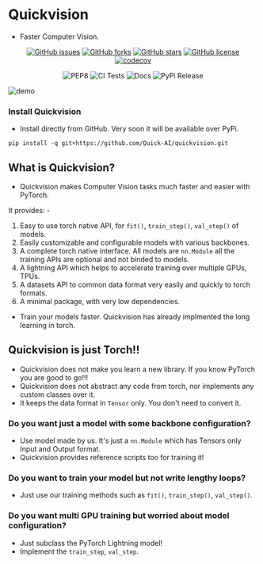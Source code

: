# Quickvision

- Faster Computer Vision.

<div align="center">

[![GitHub issues](https://img.shields.io/github/issues/Quick-AI/quickvision)](https://github.com/Quick-AI/quickvision/issues)
[![GitHub forks](https://img.shields.io/github/forks/Quick-AI/quickvision)](https://github.com/Quick-AI/quickvision/network)
[![GitHub stars](https://img.shields.io/github/stars/Quick-AI/quickvision)](https://github.com/Quick-AI/quickvision/stargazers)
[![GitHub license](https://img.shields.io/github/license/Quick-AI/quickvision)](https://github.com/Quick-AI/quickvision)
[![codecov](https://codecov.io/gh/Quick-AI/quickvision/branch/master/graph/badge.svg?token=VAFPQTQK1I)](https://codecov.io/gh/Quick-AI/quickvision)

![PEP8](https://github.com/Quick-AI/quickvision/workflows/Check%20Code%20formatting/badge.svg)
![CI Tests](https://github.com/Quick-AI/quickvision/workflows/CI%20Tests/badge.svg)
![Docs](https://github.com/Quick-AI/quickvision/workflows/Deploy%20mkdocs/badge.svg)
![PyPi Release](https://github.com/Quick-AI/quickvision/workflows/PyPi%20Release/badge.svg)

</div>

![demo](/assets/demo.png)

### Install Quickvision

- Install directly from GitHub. Very soon it will be available over PyPi.

```
pip install -q git+https://github.com/Quick-AI/quickvision.git
```

## What is Quickvision?

- Quickvision makes Computer Vision tasks much faster and easier with PyTorch.

It provides: -

1. Easy to use torch native API, for `fit()`, `train_step()`, `val_step()` of models.
2. Easily customizable and configurable models with various backbones.
3. A complete torch native interface. All models are `nn.Module` all the training APIs are optional and not binded to models.
4. A lightning API which helps to accelerate training over multiple GPUs, TPUs.
5. A datasets API to common data format very easily and quickly to torch formats.
6. A minimal package, with very low dependencies.

- Train your models faster. Quickvision has already implmented the long learning in torch.

## Quickvision is just Torch!!

- Quickvision does not make you learn a new library. If you know PyTorch you are good to go!!!
- Quickvision does not abstract any code from torch, nor implements any custom classes over it.
- It keeps the data format in `Tensor` only. You don't need to convert it.

### Do you want just a model with some backbone configuration?

- Use model made by us. It's just a `nn.Module` which has Tensors only Input and Output format.
- Quickvision provides reference scripts too for training it!

### Do you want to train your model but not write lengthy loops?

- Just use our training methods such as `fit()`, `train_step()`, `val_step()`.

### Do you want multi GPU training but worried about model configuration?

- Just subclass the PyTorch Lightning model! 
- Implement the `train_step`, `val_step`.
